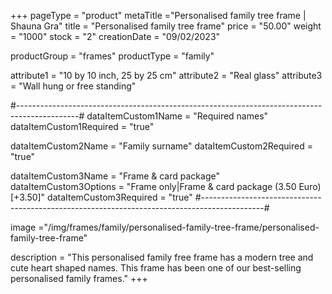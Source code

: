 +++
pageType = "product"
metaTitle ="Personalised family tree frame | Shauna Gra"
title = "Personalised family tree frame"
price = "50.00"
weight = "1000"
stock = "2"
creationDate = "09/02/2023"

productGroup = "frames"
productType = "family"
 
attribute1 = "10 by 10 inch, 25 by 25 cm" 
attribute2 = "Real glass"
attribute3 = "Wall hung or free standing"
 
#---------------------------------------------------------------------------------------------#
dataItemCustom1Name = "Required names"
dataItemCustom1Required = "true"

dataItemCustom2Name = "Family surname"
dataItemCustom2Required = "true"

dataItemCustom3Name = "Frame & card package"
dataItemCustom3Options = "Frame only|Frame & card package (3.50 Euro)[+3.50]"
dataItemCustom3Required = "true"
#---------------------------------------------------------------------------------------------#
 
image ="/img/frames/family/personalised-family-tree-frame/personalised-family-tree-frame"

description = "This personalised family free frame has a modern tree and cute heart shaped names. This frame has been one of our best-selling personalised family frames."
+++
